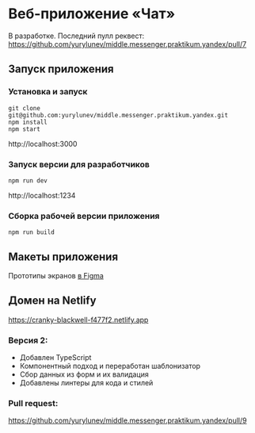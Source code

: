 # Веб-приложение «Чат»
В разработке. Последний пулл реквест:
https://github.com/yurylunev/middle.messenger.praktikum.yandex/pull/7


## Запуск приложения

### Установка и запуск
```shell
git clone git@github.com:yurylunev/middle.messenger.praktikum.yandex.git
npm install
npm start
```

http://localhost:3000

### Запуск версии для разработчиков
```shell
npm run dev
```
http://localhost:1234

### Сборка рабочей версии приложения
```shell
npm run build
```

## Макеты приложения

Прототипы экранов 
[в Figma](https://www.figma.com/file/rNpBDNEm4kEzHS6TEgba2P/YANDEX.-CHAT?node-id=0%3A1)

## Домен на Netlify

https://cranky-blackwell-f477f2.netlify.app

### Версия 2:
- Добавлен TypeScript
- Компонентный подход и переработан шаблонизатор
- Сбор данных из форм и их валидация
- Добавлены линтеры для кода и стилей

### Pull request:
https://github.com/yurylunev/middle.messenger.praktikum.yandex/pull/9
